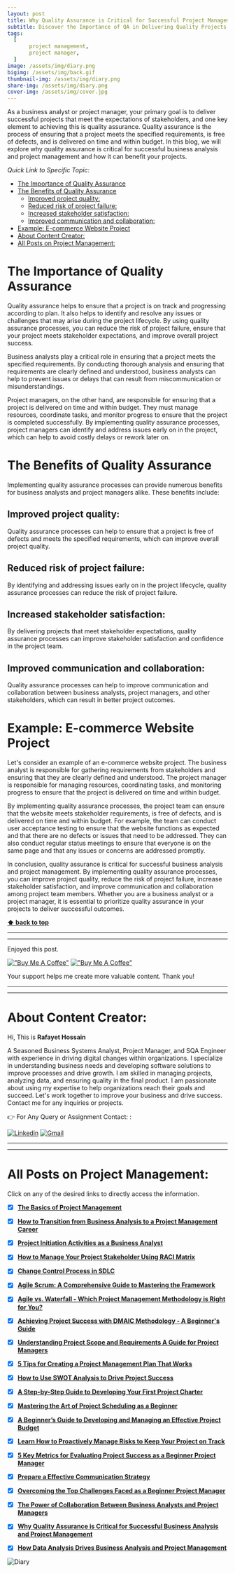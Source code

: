 ```yaml
---
layout: post
title: Why Quality Assurance is Critical for Successful Project Management
subtitle: Discover the Importance of QA in Delivering Quality Projects on Time and Within Budget
tags:
  [
       project management,
       project manager,
  ]
image: /assets/img/diary.png
bigimg: /assets/img/back.gif
thumbnail-img: /assets/img/diary.png
share-img: /assets/img/diary.png
cover-img: /assets/img/cover.jpg
---
```


As a business analyst or project manager, your primary goal is to deliver successful projects that meet the expectations of stakeholders, and one key element to achieving this is quality assurance. Quality assurance is the process of ensuring that a project meets the specified requirements, is free of defects, and is delivered on time and within budget. In this blog, we will explore why quality assurance is critical for successful business analysis and project management and how it can benefit your projects.


_Quick Link to Specific Topic:_
- [The Importance of Quality Assurance](#the-importance-of-quality-assurance)
- [The Benefits of Quality Assurance](#the-benefits-of-quality-assurance)
  - [Improved project quality:](#improved-project-quality)
  - [Reduced risk of project failure:](#reduced-risk-of-project-failure)
  - [Increased stakeholder satisfaction:](#increased-stakeholder-satisfaction)
  - [Improved communication and collaboration:](#improved-communication-and-collaboration)
- [Example: E-commerce Website Project](#example-e-commerce-website-project)
- [About Content Creator:](#about-content-creator)
- [All Posts on Project Management:](#all-posts-on-project-management)



# The Importance of Quality Assurance

Quality assurance helps to ensure that a project is on track and progressing according to plan. It also helps to identify and resolve any issues or challenges that may arise during the project lifecycle. By using quality assurance processes, you can reduce the risk of project failure, ensure that your project meets stakeholder expectations, and improve overall project success.

Business analysts play a critical role in ensuring that a project meets the specified requirements. By conducting thorough analysis and ensuring that requirements are clearly defined and understood, business analysts can help to prevent issues or delays that can result from miscommunication or misunderstandings.

Project managers, on the other hand, are responsible for ensuring that a project is delivered on time and within budget. They must manage resources, coordinate tasks, and monitor progress to ensure that the project is completed successfully. By implementing quality assurance processes, project managers can identify and address issues early on in the project, which can help to avoid costly delays or rework later on.

# The Benefits of Quality Assurance

Implementing quality assurance processes can provide numerous benefits for business analysts and project managers alike. These benefits include:

## Improved project quality: 
Quality assurance processes can help to ensure that a project is free of defects and meets the specified requirements, which can improve overall project quality.

## Reduced risk of project failure: 
By identifying and addressing issues early on in the project lifecycle, quality assurance processes can reduce the risk of project failure.

## Increased stakeholder satisfaction: 
By delivering projects that meet stakeholder expectations, quality assurance processes can improve stakeholder satisfaction and confidence in the project team.

## Improved communication and collaboration:
Quality assurance processes can help to improve communication and collaboration between business analysts, project managers, and other stakeholders, which can result in better project outcomes.

# Example: E-commerce Website Project

Let's consider an example of an e-commerce website project. The business analyst is responsible for gathering requirements from stakeholders and ensuring that they are clearly defined and understood. The project manager is responsible for managing resources, coordinating tasks, and monitoring progress to ensure that the project is delivered on time and within budget.

By implementing quality assurance processes, the project team can ensure that the website meets stakeholder requirements, is free of defects, and is delivered on time and within budget. For example, the team can conduct user acceptance testing to ensure that the website functions as expected and that there are no defects or issues that need to be addressed. They can also conduct regular status meetings to ensure that everyone is on the same page and that any issues or concerns are addressed promptly.


In conclusion, quality assurance is critical for successful business analysis and project management. By implementing quality assurance processes, you can improve project quality, reduce the risk of project failure, increase stakeholder satisfaction, and improve communication and collaboration among project team members. Whether you are a business analyst or a project manager, it is essential to prioritize quality assurance in your projects to deliver successful outcomes.


**[⬆ back to top](#the-importance-of-quality-assurance)**




----------------------------------------------------------------------
----------------------------------------------------------------------


Enjoyed this post. 

[!["Buy Me A Coffee"](https://www.buymeacoffee.com/assets/img/custom_images/orange_img.png)](https://www.buymeacoffee.com/rafayetanalyst/) [!["Buy Me A Coffee"](https://www.buymeacoffee.com/assets/img/custom_images/orange_img.png)](https://www.buymeacoffee.com/rafayetanalyst/)
 
Your support helps me create more valuable content. Thank you!






----------------------------------------------------------------------
----------------------------------------------------------------------

# About Content Creator: 


Hi, This is **Rafayet Hossain**

A Seasoned Business Systems Analyst, Project Manager, and SQA Engineer with experience in driving digital changes within organizations. I specialize in understanding business needs and developing software solutions to improve processes and drive growth. I am skilled in managing projects, analyzing data, and ensuring quality in the final product. I am passionate about using my expertise to help organizations reach their goals and succeed. Let's work together to improve your business and drive success. Contact me for any inquiries or projects.

 


👉 For Any Query or Assignment Contact: : 


[![Linkedin](https://img.shields.io/badge/-LinkedIn-blue?style=flat&logo=Linkedin&logoColor=white)](https://www.linkedin.com/in/rafayethossain/)
[![Gmail](https://img.shields.io/badge/-Gmail-c14438?style=flat&logo=Gmail&logoColor=white)](mailto:rafayet13@gmail.com)


----------------------------------------------------------------------
----------------------------------------------------------------------




# All Posts on Project Management:  

Click on any of the desired links to directly access the information.

- [x]  [**The Basics of Project Management**](https://rafayethossain.github.io/2022-10-10-Project-Management-Beginner's-Guide/)
- [x]  [**How to Transition from Business Analysis to a Project Management Career**](https://rafayethossain.github.io/2022-10-15-Transition-from-Business-Analysis-to-a-Project-Manager/)
- [x]  [**Project Initiation Activities as a Business Analyst**](https://rafayethossain.github.io/2019-02-07-Project-Initiation-Business-Analysis-Activities/)
- [x]  [**How to Manage Your Project Stakeholder Using RACI Matrix**](https://rafayethossain.github.io/2019-02-27-Stakeholder-Management-Business-Analyst/) 
- [x]  [**Change Control Process in SDLC**](https://rafayethossain.github.io/2019-07-07-Change-Control-Process-in-SDLC/)
- [x]  [**Agile Scrum: A Comprehensive Guide to Mastering the Framework**](https://rafayethossain.github.io/2022-11-11-Agile-Scrum-in-a-Nutshell/)
-  [x]  [**Agile vs. Waterfall - Which Project Management Methodology is Right for You?**](https://rafayethossain.github.io/2022-11-28-Agile-vs-Waterfall-Choosing-the-Right-Methodology-for-Your-Project/)
-  [x]  [**Achieving Project Success with DMAIC Methodology - A Beginner's Guide**](https://rafayethossain.github.io/2022-12-01-Achieving-Project-Success-with-DMAIC-Methodology/)
-  [x]  [**Understanding Project Scope and Requirements A Guide for Project Managers**](https://rafayethossain.github.io/2022-12-12-Understanding-Project-Scope-and-Requirements/)
-  [x]  [**5 Tips for Creating a Project Management Plan That Works**](https://rafayethossain.github.io/2022-12-14-Tips-for-Creating-a-Project-Management-Plan-that-Works/)
-  [x]  [**How to Use SWOT Analysis to Drive Project Success**](https://rafayethossain.github.io/2022-12-15-How-to-Conduct-a-SWOT-Analysis-for-Your-Project/)
-  [x]  [**A Step-by-Step Guide to Developing Your First Project Charter**](https://rafayethossain.github.io/2022-12-17-A-Step-by-Step-Guide-to-Developing-Your-First-Project-Charter/)
-  [x]  [**Mastering the Art of Project Scheduling as a Beginner**](https://rafayethossain.github.io/2023-01-05-How-to-Develop-a-Project-Schedule-for-as-a-Beginner/)
-  [x]  [**A Beginner’s Guide to Developing and Managing an Effective Project Budget**](https://rafayethossain.github.io/2023-01-10-How-to-Develop-and-Manage-a-Project-Budget-for-as-a-Beginner/)
-  [x]  [**Learn How to Proactively Manage Risks to Keep Your Project on Track**](https://rafayethossain.github.io/2023-01-12-How-to-Identify-and-Manage-Project-Risk-as-a-Beginner/)
-  [x]  [**5 Key Metrics for Evaluating Project Success as a Beginner Project Manager**](https://rafayethossain.github.io/2023-01-14-How-to-Evaluate-Project-Sucess-as-a-Beginner/)
-  [x]  [**Prepare a Effective Communication Strategy**](https://rafayethossain.github.io/2023-01-18-Effective-Communcation-Strategies-for-Project-Manage-and-Business-Analyst/)
-  [x]  [**Overcoming the Top Challenges Faced as a Beginner Project Manager**](https://rafayethossain.github.io/2023-01-22-Top-Challenges-Faced-by-a-Beginner-Project-Manager/)
-  [x]  [**The Power of Collaboration Between Business Analysts and Project Managers**](https://rafayethossain.github.io/2023-01-24-The-Benefits-of-Collboration-Between-Business-Analyst-and-Project-Manager/)
-  [x]  [**Why Quality Assurance is Critical for Successful Business Analysis and Project Management**](https://rafayethossain.github.io/2023-01-28-The-Importance-of-Quality-Assurance-in-Business-Analysis-and-Project-Management/)
-  [x]  [**How Data Analysis Drives Business Analysis and Project Management**](https://rafayethossain.github.io/2023-01-30-The-Role-of-Data-Analysis-in-Business-Analysis-and-Project-Management/)


![Diary](/assets/img/diary.png "Diary")
